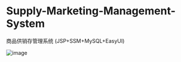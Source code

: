 # Supply-Marketing-Management-System
商品供销存管理系统 (JSP+SSM+MySQL+EasyUI)

![image](https://github.com/michaelwuyu/Supply-Marketing-Management-System/images/2.png)
